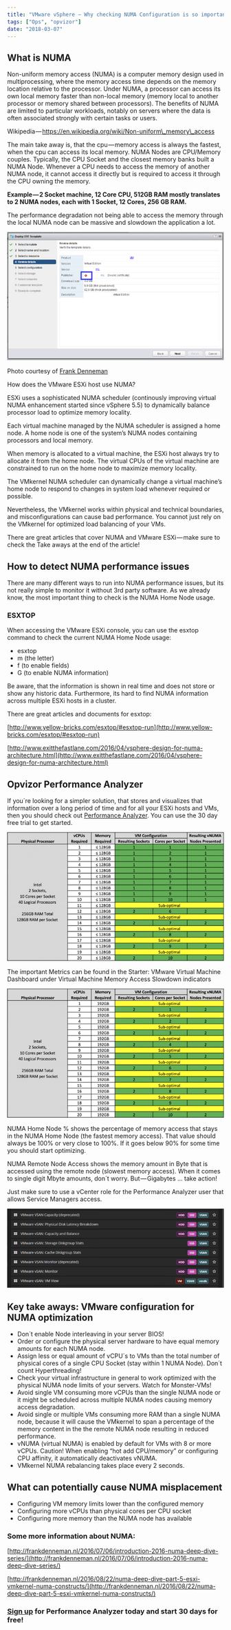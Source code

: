 ```yaml
---
title: "VMware vSphere — Why checking NUMA Configuration is so important!"
tags: ["Ops", "opvizor"]
date: "2018-03-07"
---
```


## What is NUMA

Non-uniform memory access (NUMA) is a computer memory design used in multiprocessing, where the memory access time depends on the memory location relative to the processor. Under NUMA, a processor can access its own local memory faster than non-local memory (memory local to another processor or memory shared between processors). The benefits of NUMA are limited to particular workloads, notably on servers where the data is often associated strongly with certain tasks or users. 

Wikipedia — https://en.wikipedia.org/wiki/Non-uniform\_memory\_access

The main take away is, that the cpu — memory access is always the fastest, when the cpu can access its local memory. NUMA Nodes are CPU/Memory couples. Typically, the CPU Socket and the closest memory banks built a NUMA Node. Whenever a CPU needs to access the memory of another NUMA node, it cannot access it directly but is required to access it through the CPU owning the memory.

**Example — 2 Socket machine, 12 Core CPU, 512GB RAM mostly translates to 2 NUMA nodes, each with 1 Socket, 12 Cores, 256 GB RAM.**

The performance degradation not being able to access the memory through the local NUMA node can be massive and slowdown the application a lot.

![NUMA](/images/blog/1.png)

Photo courtesy of [Frank Denneman](http://frankdenneman.nl/2016/07/07/numa-deep-dive-part-1-uma-numa/)

How does the VMware ESXi host use NUMA?

ESXi uses a sophisticated NUMA scheduler (continously improving virtual NUMA enhancement started since vSphere 5.5) to dynamically balance processor load to optimize memory locality.

Each virtual machine managed by the NUMA scheduler is assigned a home node. A home node is one of the system’s NUMA nodes containing processors and local memory.

When memory is allocated to a virtual machine, the ESXi host always try to allocate it from the home node. The virtual CPUs of the virtual machine are constrained to run on the home node to maximize memory locality.

The VMkernel NUMA scheduler can dynamically change a virtual machine’s home node to respond to changes in system load whenever required or possible.

Nevertheless, the VMkernel works within physical and technical boundaries, and misconfigurations can cause bad performance. You cannot just rely on the VMkernel for optimized load balancing of your VMs.

There are great articles that cover NUMA and VMware ESXi — make sure to check the Take aways at the end of the article!

## How to detect NUMA performance issues

There are many different ways to run into NUMA performance issues, but its not really simple to monitor it without 3rd party software. As we already know, the most important thing to check is the NUMA Home Node usage.

### ESXTOP

When accessing the VMware ESXi console, you can use the esxtop command to check the current NUMA Home Node usage:

- esxtop
- m (the letter)
- f (to enable fields)
- G (to enable NUMA information)

Be aware, that the information is shown in real time and does not store or show any historic data. Furthermore, its hard to find NUMA information across multiple ESXi hosts in a cluster.

There are great articles and documents for esxtop:

[http://www.yellow-bricks.com/esxtop/#esxtop-run](http://www.yellow-bricks.com/esxtop/#esxtop-run)

[http://www.exitthefastlane.com/2016/04/vsphere-design-for-numa-architecture.html](http://www.exitthefastlane.com/2016/04/vsphere-design-for-numa-architecture.html)

## Opvizor Performance Analyzer

If you´re looking for a simpler solution, that stores and visualizes that information over a long period of time and for all your ESXi hosts and VMs, then you should check out [Performance Analyzer](https://try.opvizor.com/perfanalyzer). You can use the 30 day free trial to get started.

![NUMA](/images/blog/2.png)

The important Metrics can be found in the Starter: VMware Virtual Machine Dashboard under Virtual Machine Memory Access Slowdown indicators

![NUMA](/images/blog/3.png)

NUMA Home Node % shows the percentage of memory access that stays in the NUMA Home Node (the fastest memory access). That value should always be 100% or very close to 100%. If it goes below 90% for some time you should start optimizing.

NUMA Remote Node Access shows the memory amount in Byte that is accessed using the remote node (slowest memory access). When it comes to single digit Mbyte amounts, don´t worry. But — Gigabytes … take action!

Just make sure to use a vCenter role for the Performance Analyzer user that allows Service Managers access.

![NUMA](/images/blog/4.png)

## Key take aways: VMware configuration for NUMA optimization

- Don´t enable Node interleaving in your server BIOS!
- Order or configure the physical server hardware to have equal memory amounts for each NUMA node.
- Assign less or equal amount of vCPU´s to VMs than the total number of physical cores of a single CPU Socket (stay within 1 NUMA Node). Don´t count Hyperthreading!
- Check your virtual infrastructure in general to work optimized with the physical NUMA node limits of your servers. Watch for Monster-VMs!
- Avoid single VM consuming more vCPUs than the single NUMA node or it might be scheduled across multiple NUMA nodes causing memory access degradation.
- Avoid single or multiple VMs consuming more RAM than a single NUMA node, because it will cause the VMkernel to span a percentage of the memory content in the the remote NUMA node resulting in reduced performance.
- vNUMA (virtual NUMA) is enabled by default for VMs with 8 or more vCPUs. Caution! When enabling “hot add CPU/memory” or configuring CPU affinity, it automatically deactivates vNUMA.
- VMkernel NUMA rebalancing takes place every 2 seconds.

## What can potentially cause NUMA misplacement

- Configuring VM memory limits lower than the configured memory
- Configuring more vCPUs than physical cores per CPU socket
- Configuring more memory than the NUMA node has available

### Some more information about NUMA:

[http://frankdenneman.nl/2016/07/06/introduction-2016-numa-deep-dive-series/](http://frankdenneman.nl/2016/07/06/introduction-2016-numa-deep-dive-series/)

[http://frankdenneman.nl/2016/08/22/numa-deep-dive-part-5-esxi-vmkernel-numa-constructs/](http://frankdenneman.nl/2016/08/22/numa-deep-dive-part-5-esxi-vmkernel-numa-constructs/)

### [Sign up](http://try.opvizor.com/opvizor-perfanalyzer-product-page/) for Performance Analyzer today and start 30 days for free!
